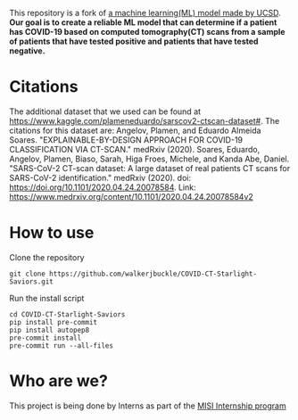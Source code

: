 This repository is a fork of [a machine learning(ML) model made by UCSD](https://github.com/UCSD-AI4H/COVID-CT).
**Our goal is to create a reliable ML model that can determine if a patient has COVID-19 based on computed tomography(CT) scans from a sample of patients that have tested positive and patients that have tested negative.**

# Citations

The additional dataset that we used can be found at https://www.kaggle.com/plameneduardo/sarscov2-ctscan-dataset#. The citations for this dataset are:
Angelov, Plamen, and Eduardo Almeida Soares. "EXPLAINABLE-BY-DESIGN APPROACH FOR COVID-19 CLASSIFICATION VIA CT-SCAN." medRxiv (2020).
Soares, Eduardo, Angelov, Plamen, Biaso, Sarah, Higa Froes, Michele, and Kanda Abe, Daniel. "SARS-CoV-2 CT-scan dataset: A large dataset of real patients CT scans for SARS-CoV-2 identification." medRxiv (2020). doi: https://doi.org/10.1101/2020.04.24.20078584.
Link:
https://www.medrxiv.org/content/10.1101/2020.04.24.20078584v2

# How to use

Clone the repository

```
git clone https://github.com/walkerjbuckle/COVID-CT-Starlight-Saviors.git
```

Run the install script

```
cd COVID-CT-Starlight-Saviors
pip install pre-commit
pip install autopep8
pre-commit install
pre-commit run --all-files
```

# Who are we?
This project is being done by Interns as part of the [MISI Internship program](https://www.misiacademy.tech/)
